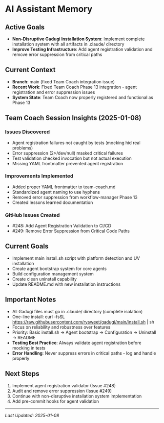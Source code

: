 # AI Assistant Memory

## Active Goals
- **Non-Disruptive Gadugi Installation System**: Implement complete installation system with all artifacts in .claude/ directory
- **Improve Testing Infrastructure**: Add agent registration validation and remove error suppression from critical paths

## Current Context
- **Branch**: main (fixed Team Coach integration issue)
- **Recent Work**: Fixed Team Coach Phase 13 integration - agent registration and error suppression issues
- **System State**: Team Coach now properly registered and functional as Phase 13

## Team Coach Session Insights (2025-01-08)
### Issues Discovered
- Agent registration failures not caught by tests (mocking hid real problems)
- Error suppression (2>/dev/null) masked critical failures
- Test validation checked invocation but not actual execution
- Missing YAML frontmatter prevented agent registration

### Improvements Implemented
- Added proper YAML frontmatter to team-coach.md
- Standardized agent naming to use hyphens
- Removed error suppression from workflow-manager Phase 13
- Created lessons learned documentation

### GitHub Issues Created
- #248: Add Agent Registration Validation to CI/CD
- #249: Remove Error Suppression from Critical Code Paths

## Current Goals
- Implement main install.sh script with platform detection and UV installation
- Create agent bootstrap system for core agents
- Build configuration management system
- Create clean uninstall capability
- Update README.md with new installation instructions

## Important Notes
- All Gadugi files must go in .claude/ directory (complete isolation)
- One-line install: curl -fsSL https://raw.githubusercontent.com/rysweet/gadugi/main/install.sh | sh
- Focus on reliability and robustness over features
- Priority: Basic install.sh → Agent bootstrap → Configuration → Uninstall → README
- **Testing Best Practice**: Always validate agent registration before mocking in tests
- **Error Handling**: Never suppress errors in critical paths - log and handle properly

## Next Steps
1. Implement agent registration validator (Issue #248)
2. Audit and remove error suppression (Issue #249)
3. Continue with non-disruptive installation system implementation
4. Add pre-commit hooks for agent validation

---
*Last Updated: 2025-01-08*
